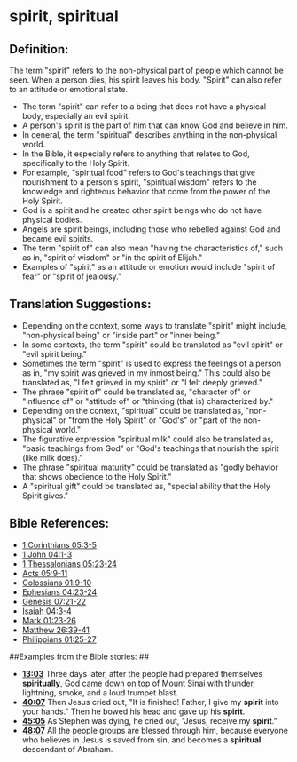 # spirit, spiritual #

## Definition: ##

The term "spirit" refers to the non-physical part of people which cannot be seen. When a person dies, his spirit leaves his body. "Spirit" can also refer to an attitude or emotional state.

* The term "spirit" can refer to a being that does not have a physical body, especially an evil spirit.
* A person's spirit is the part of him that can know God and believe in him.
* In general, the term "spiritual" describes anything in the non-physical world.
* In the Bible, it especially refers to anything that relates to God, specifically to the Holy Spirit.
* For example, "spiritual food" refers to God's teachings that give nourishment to a person's spirit, "spiritual wisdom" refers to the knowledge and righteous behavior that come from the power of the Holy Spirit.
* God is a spirit and he created other spirit beings who do not have physical bodies.
* Angels are spirit beings, including those who rebelled against God and became evil spirits.
* The term "spirit of" can also mean "having the characteristics of," such as in, "spirit of wisdom" or "in the spirit of Elijah."
* Examples of "spirit" as an attitude or emotion would include "spirit of fear" or "spirit of jealousy."

## Translation Suggestions: ##

* Depending on the context, some ways to translate "spirit" might include, "non-physical being" or "inside part" or "inner being."
* In some contexts, the term "spirit" could be translated as "evil spirit" or "evil spirit being."
* Sometimes the term "spirit" is used to express the feelings of a person as in, "my spirit was grieved in my inmost being." This could also be translated as, "I felt grieved in my spirit" or "I felt deeply grieved."
* The phrase "spirit of" could be translated as, "character of" or "influence of" or "attitude of" or "thinking (that is) characterized by."
* Depending on the context, "spiritual" could be translated as, "non-physical" or "from the Holy Spirit" or "God's" or "part of the non-physical world."
* The figurative expression "spiritual milk" could also be translated as, "basic teachings from God" or "God's teachings that nourish the spirit (like milk does)."
* The phrase "spiritual maturity" could be translated as "godly behavior that shows obedience to the Holy Spirit."
* A "spiritual gift" could be translated as, "special ability that the Holy Spirit gives."



## Bible References: ##

* [1 Corinthians 05:3-5](en/tn/1co/help/05/03)
* [1 John 04:1-3](en/tn/1jn/help/04/01)
* [1 Thessalonians 05:23-24](en/tn/1th/help/05/23)
* [Acts 05:9-11](en/tn/act/help/05/09)
* [Colossians 01:9-10](en/tn/col/help/01/09)
* [Ephesians 04:23-24](en/tn/eph/help/04/23)
* [Genesis 07:21-22](en/tn/gen/help/07/21)
* [Isaiah 04:3-4](en/tn/isa/help/04/03)
* [Mark 01:23-26](en/tn/mrk/help/01/23)
* [Matthew 26:39-41](en/tn/mat/help/26/39)
* [Philippians 01:25-27](en/tn/php/help/01/25)

##Examples from the Bible stories: ##

* __[13:03](en/tn/obs/help/13/03)__ Three days later, after the people had prepared themselves __spiritually__, God came down on top of Mount Sinai with thunder, lightning, smoke, and a loud trumpet blast.
* __[40:07](en/tn/obs/help/40/07)__ Then Jesus cried out, "It is finished! Father, I give my __spirit__  into your hands." Then he bowed his head and gave up his __spirit__.
* __[45:05](en/tn/obs/help/45/05)__ As Stephen was dying, he cried out, "Jesus, receive my __spirit__."
* __[48:07](en/tn/obs/help/48/07)__ All the people groups are blessed through him, because everyone who believes in Jesus is saved from sin, and becomes a __spiritual__  descendant of Abraham.